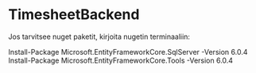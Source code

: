 # TimesheetBackend

Jos tarvitsee nuget paketit, kirjoita nugetin terminaaliin:

Install-Package Microsoft.EntityFrameworkCore.SqlServer -Version 6.0.4
Install-Package Microsoft.EntityFrameworkCore.Tools -Version 6.0.4
